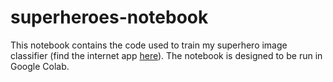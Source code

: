 # superheroes-notebook

This notebook contains the code used to train my superhero image classifier (find the internet app [here](https://superheroes.onrender.com)). The notebook is designed to be run in Google Colab.
